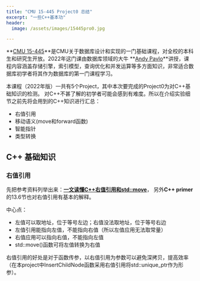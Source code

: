 ```yaml
---
title: "CMU 15-445 Project0 总结"  
excerpt: "一些C++基本功"
header:
  image: /assets/images/15445pro0.jpg

---
```


**[CMU 15-445](https://15445.courses.cs.cmu.edu/fall2022/)**是CMU关于数据库设计和实现的一门基础课程，对全校的本科生和研究生开放。2022年这门课由数据库领域的大牛 **[Andy Pavlo](http://www.cs.cmu.edu/~pavlo/)**讲授，课程内容涵盖存储引擎，索引模型，查询优化和并发运算等多方面知识，非常适合数据库初学者将其作为数据库的第一门课程学习。

本课程（2022年版）一共有5个Project，其中本次要完成的Project0为对C++基础知识的检测。
对C++不甚了解的初学者可能会感到有难度。所以在介绍实验细节之前先将会用到的C++知识进行汇总：

  * 右值引用
  * 移动语义(move和forward函数)
  * 智能指针
  * 类型转换

## C++ 基础知识

### 右值引用
先把参考资料列举出来：**[一文读懂C++右值引用和std::move](https://zhuanlan.zhihu.com/p/335994370)**， 另外**C++ primer**的13.6节也对右值引用有基本的解释。

中心点：

  * 左值可以取地址，位于等号左边；右值没法取地址，位于等号右边
  * 左值引用能指向左值，不能指向右值（所以左值应用无法取常量）
  * 右值应用可以指向右值，不能指向左值
  * std::move()函数可将左值转换为右值

右值引用的好处是对于函数传参，以右值引用为参数可以避免深拷贝，提高效率（在本project中InsertChildNode函数采用右值引用将std::unique_ptr<TrieNode>作为形参）。
